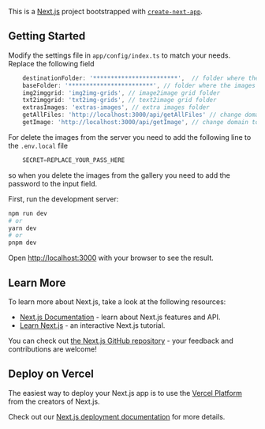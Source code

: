 This is a [Next.js](https://nextjs.org/) project bootstrapped with [`create-next-app`](https://github.com/vercel/next.js/tree/canary/packages/create-next-app).

## Getting Started


Modify the settings file in `app/config/index.ts` to match your needs.
Replace the following field 
```ts
    destinationFolder: '************************',  // folder where the thumbnails will be stored
    baseFolder: '************************', // folder where the images generated by SD are stored like /outputs
    img2imggrid: 'img2img-grids', // image2image grid folder 
    txt2imggrid: 'txt2img-grids', // text2image grid folder
    extrasImages: 'extras-images', // extra images folder
    getAllFiles: 'http://localhost:3000/api/getAllFiles' // change domain to your domain and port if not running on local
    getImage: 'http://localhost:3000/api/getImage', // change domain to your domain and port if not running on local
```

For delete the images from the server you need to add the following line to the `.env.local` file
```ts
    SECRET=REPLACE_YOUR_PASS_HERE
```

so when you delete the images from the gallery you need to add the password to the input field.

First, run the development server:

```bash
npm run dev
# or
yarn dev
# or
pnpm dev
```

Open [http://localhost:3000](http://localhost:3000) with your browser to see the result.


## Learn More

To learn more about Next.js, take a look at the following resources:

- [Next.js Documentation](https://nextjs.org/docs) - learn about Next.js features and API.
- [Learn Next.js](https://nextjs.org/learn) - an interactive Next.js tutorial.

You can check out [the Next.js GitHub repository](https://github.com/vercel/next.js/) - your feedback and contributions are welcome!

## Deploy on Vercel

The easiest way to deploy your Next.js app is to use the [Vercel Platform](https://vercel.com/new?utm_medium=default-template&filter=next.js&utm_source=create-next-app&utm_campaign=create-next-app-readme) from the creators of Next.js.

Check out our [Next.js deployment documentation](https://nextjs.org/docs/deployment) for more details.
